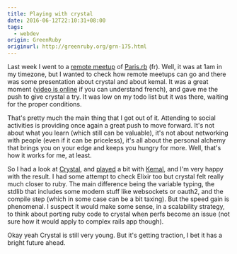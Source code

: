 ```yaml
---
title: Playing with crystal
date: 2016-06-12T22:10:31+08:00
tags:
  - webdev
origin: GreenRuby
originurl: http://greenruby.org/grn-175.html
---
```

Last week I went to a [remote meetup][rm] of [Paris.rb][prb] (fr). Well, it
was at 1am in my timezone, but I wanted to check how remote meetups can go and
there was some presentation about crystal and about kemal. It was a great
moment ([video is online][vid] if you can understand french), and gave me the
push to give crystal a try. It was low on my todo list but it was there,
waiting for the proper conditions.

That's pretty much the main thing that I got out of it. Attending to social
activities is providing once again a great push to move forward. It's not
about what you learn (which still can be valuable), it's not about networking
with people (even if it can be priceless), it's all about the personal alchemy
that brings you on your edge and keeps you hungry for more. Well, that's how
it works for me, at least.

So I had a look at [Crystal][cr], and [played][aq] a bit with [Kemal][k], and
I'm very happy with the result. I had some attempt to check Elixir too but
crystal felt really much closer to ruby. The main difference being the
variable typing, the stdlib that includes some modern stuff like websockets or
oauth2, and the compile step (which in some case can be a bit taxing). But the
speed gain is phenomenal. I suspect it would make some sense, in a scalability
strategy, to think about porting ruby code to crystal when perfs become an
issue (not sure how it would apply to complex rails app though).

Okay yeah Crystal is still very young. But it's getting traction, I bet it has
a bright future ahead.

[rm]: http://remotemeetup.com
[prb]: https://www.rubyparis.org/
[vid]: https://www.bigmarker.com/remote-meetup/ParisRb-June-7?show_live_page=true
[cr]: http://crystal-lang.org/
[aq]: https://github.com/mose/anyquestion
[k]: http://kemalcr.com/
